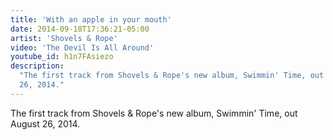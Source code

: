 ```yaml
---
title: 'With an apple in your mouth'
date: 2014-09-18T17:36:21-05:00
artist: 'Shovels & Rope'
video: 'The Devil Is All Around'
youtube_id: h1n7FAsiezo
description:
  "The first track from Shovels & Rope's new album, Swimmin' Time, out August
  26, 2014."
---
```


The first track from Shovels & Rope's new album, Swimmin' Time, out August
26, 2014.
